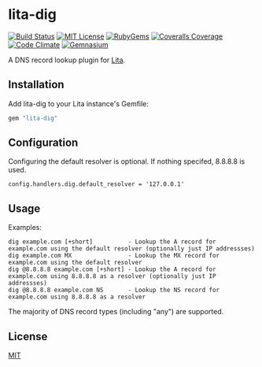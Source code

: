 # lita-dig

[![Build Status](https://img.shields.io/travis/esigler/lita-dig/master.svg)](https://travis-ci.org/esigler/lita-dig)
[![MIT License](https://img.shields.io/badge/license-MIT-brightgreen.svg)](https://tldrlegal.com/license/mit-license)
[![RubyGems](http://img.shields.io/gem/v/lita-dig.svg)](https://rubygems.org/gems/lita-dig)
[![Coveralls Coverage](https://img.shields.io/coveralls/esigler/lita-dig/master.svg)](https://coveralls.io/r/esigler/lita-dig)
[![Code Climate](https://img.shields.io/codeclimate/github/esigler/lita-dig.svg)](https://codeclimate.com/github/esigler/lita-dig)
[![Gemnasium](https://img.shields.io/gemnasium/esigler/lita-dig.svg)](https://gemnasium.com/esigler/lita-dig)

A DNS record lookup plugin for [Lita](https://github.com/jimmycuadra/lita).

## Installation

Add lita-dig to your Lita instance's Gemfile:

``` ruby
gem "lita-dig"
```

## Configuration

Configuring the default resolver is optional. If nothing specifed, 8.8.8.8 is used.

```
config.handlers.dig.default_resolver = '127.0.0.1'
```

## Usage

Examples:

```
dig example.com [+short]          - Lookup the A record for example.com using the default resolver (optionally just IP addressses)
dig example.com MX                - Lookup the MX record for example.com using the default resolver
dig @8.8.8.8 example.com [+short] - Lookup the A record for example.com using 8.8.8.8 as a resolver (optionally just IP addressses)
dig @8.8.8.8 example.com NS       - Lookup the NS record for example.com using 8.8.8.8 as a resolver
```

The majority of DNS record types (including "any") are supported.

## License

[MIT](http://opensource.org/licenses/MIT)

